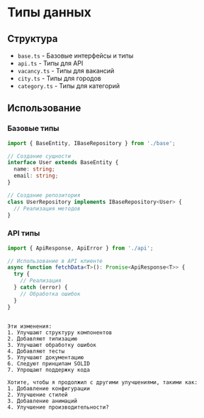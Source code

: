 # Типы данных

## Структура

- `base.ts` - Базовые интерфейсы и типы
- `api.ts` - Типы для API
- `vacancy.ts` - Типы для вакансий
- `city.ts` - Типы для городов
- `category.ts` - Типы для категорий

## Использование

### Базовые типы

```typescript
import { BaseEntity, IBaseRepository } from './base';

// Создание сущности
interface User extends BaseEntity {
  name: string;
  email: string;
}

// Создание репозитория
class UserRepository implements IBaseRepository<User> {
  // Реализация методов
}
```

### API типы

```typescript
import { ApiResponse, ApiError } from './api';

// Использование в API клиенте
async function fetchData<T>(): Promise<ApiResponse<T>> {
  try {
    // Реализация
  } catch (error) {
    // Обработка ошибок
  }
}
```
```

Эти изменения:
1. Улучшают структуру компонентов
2. Добавляют типизацию
3. Улучшают обработку ошибок
4. Добавляют тесты
5. Улучшают документацию
6. Следуют принципам SOLID
7. Упрощают поддержку кода

Хотите, чтобы я продолжил с другими улучшениями, такими как:
1. Добавление конфигурации
2. Улучшение стилей
3. Добавление анимаций
4. Улучшение производительности? 